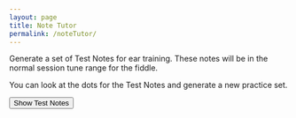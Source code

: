 ```yaml
---
layout: page
title: Note Tutor
permalink: /noteTutor/
---
```

Generate a set of Test Notes for ear training. These notes will be in the normal
session tune range for the fiddle.

<!-- Area to store generated ABC -->
<textarea id="ABCgenerated" style="display:none;"></textarea>

<!-- Controls for ABC player -->
<div id="ABCplayer"></div>

You can look at the dots for the Test Notes and generate a new practice set.

<form>
  <input type="button" value="Show Test Notes" onclick="toggle(this);">
</form>

<!-- Draw the dots -->
<div class="output">
  <div id="paper0" class="paper">
</div>
</div>

<!-- Show errors -->
<br>
<div id="warnings"></div>

<script src="{{ site.mp3_host }}/js/abcjs_editor_3.0-min.js"></script>

<script>
function toggle(button) {
    switch (button.value) {
        case "Generate Test Notes":
            button.value = "Show Test Notes";
            document.getElementById('paper0').innerHTML = "";
            document.getElementById("paper0").style.height = "0px";  
            ABCgenerated.value = generateNotes(16);
            break;
        case "Show Test Notes":
            button.value = "Generate Test Notes";
            // Display the ABC in the textbox as dots
            abc_editor = new window.ABCJS.Editor("ABCgenerated", { paper_id: "paper0", midi_id:"midi", warnings_id:"warnings", indicate_changed: "true" });
            break;
    }
}

function generateNotes(count) {
    // Allow sharps, naturals and flats
    var Accidentals = ['^', '', '_'];
    // Notes on the fiddle in first position
    var Pitches = ['b', 'a', 'g', 'f', 'e',
                'd', 'C', 'B', 'A',
                'G', 'F', 'E', 'D',
                'C', 'B,','A,', 'G,'];

    // generate notes
    var i = 0;
    var accidental;
    var abcGenerated = 'X: 1\nT: Test Notes\nM: 4/4\nL: 1/8\nK: C\n|';

    while (i < count) {
        var rand=Math.random();
        if(rand > .9) {
            accidental = "^";
        } else if (rand < .1) {
            accidental = "_";
        } else {
            accidental = "";
        }
        var pitch = Pitches[Math.floor(Math.random()*Pitches.length)];
        // Ignore the high b sharp and low G flat
        if ((accidental == '^' && pitch == 'b') || (accidental == '_' && pitch == 'G,')) {
            continue;
        }
        // add test note and rests to abc
        abcGenerated += accidental + pitch + '8| z8 | z8 |'
        i++
        if (i % 4 == 0) {
            abcGenerated += '\n';
        }
    }
    return abcGenerated;
}

$(document).ready(function()
{
    // Generate an initial set of test notes
    ABCgenerated.value = generateNotes(16);

    // Create the ABC player
    ABCplayer.innerHTML = createABCplayer('generated', 'abcplayer_tunepage', '{{ site.defaultABCplayer }}');

    // In Chrome/Opera/Firefox, an AudioContext must be created or resumed
    // after the document received a user gesture to enable audio playback.
    // See https://goo.gl/7K7WLu and also see /js/audioContext.js
    // This function only sets the necessary event listener if we're running
    // on a Chrome, Opera or Firefox browser
    audioResume();
});
</script>
